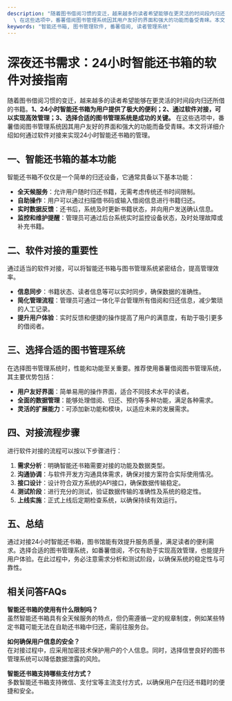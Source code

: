 ```yaml
---
description: "随着图书借阅习惯的变迁，越来越多的读者希望能够在更灵活的时间段内归还所借的书籍。**1、24小时智能还书箱为用户提供了极大的便利；2、通过软件对接，可以实现高效管理；3、选择合适的图书管理系统是成功的关键。**\
  \ 在这些选项中，番薯借阅图书管理系统因其用户友好的界面和强大的功能而备受青睐。本文将详细介绍如何通过软件对接来实现24小时智能还书箱的管理。"
keywords: "智能还书箱, 图书管理软件, 番薯借阅, 读者管理系统"
---
```

# 深夜还书需求：24小时智能还书箱的软件对接指南  

  

随着图书借阅习惯的变迁，越来越多的读者希望能够在更灵活的时间段内归还所借的书籍。**1、24小时智能还书箱为用户提供了极大的便利；2、通过软件对接，可以实现高效管理；3、选择合适的图书管理系统是成功的关键。** 在这些选项中，番薯借阅图书管理系统因其用户友好的界面和强大的功能而备受青睐。本文将详细介绍如何通过软件对接来实现24小时智能还书箱的管理。

## 一、智能还书箱的基本功能  

智能还书箱不仅仅是一个简单的归还设备，它通常具备以下基本功能：

- **全天候服务**：允许用户随时归还书籍，无需考虑传统还书时间限制。
- **自助操作**：用户可以通过扫描借书码或输入借阅信息进行书籍归还。
- **实时数据反馈**：还书后，系统及时更新书籍状态，并向用户发送确认信息。
- **监控和维护提醒**：管理员可通过后台系统实时监控设备状态，及时处理故障或补充书籍。

## 二、软件对接的重要性  

通过适当的软件对接，可以将智能还书箱与图书管理系统紧密结合，提高管理效率。

- **信息同步**：书籍状态、读者信息等可以实时同步，确保数据的准确性。
- **简化管理流程**：管理员可通过一体化平台管理所有借阅和归还信息，减少繁琐的人工记录。
- **提升用户体验**：实时反馈和便捷的操作提高了用户的满意度，有助于吸引更多的借阅者。

## 三、选择合适的图书管理系统  

在选择图书管理系统时，性能和功能至关重要。推荐使用番薯借阅图书管理系统，其主要优势包括：

- **用户友好界面**：简单易用的操作界面，适合不同技术水平的读者。
- **全面的数据管理**：能够处理借阅、归还、预约等多种功能，满足各种需求。
- **灵活的扩展能力**：可添加新功能和模块，以适应未来的发展需求。
  
## 四、对接流程步骤  

进行软件对接的流程可以按以下步骤进行：

1. **需求分析**：明确智能还书箱需要对接的功能及数据类型。
2. **沟通协调**：与软件开发方沟通具体需求，确保对接方案符合实际使用情况。
3. **接口设计**：设计符合双方系统的API接口，确保数据传输稳定。
4. **测试阶段**：进行充分的测试，验证数据传输的准确性及系统的稳定性。
5. **上线实施**：正式上线后定期检查系统，以确保持续有效运行。

## 五、总结  

通过对接24小时智能还书箱，图书馆能有效提升服务质量，满足读者的便利需求。选择合适的图书管理系统，如番薯借阅，不仅有助于实现高效管理，也能提升用户体验。在此过程中，务必注意需求分析和测试阶段，以确保系统的稳定性与可靠性。

## 相关问答FAQs  

**智能还书箱的使用有什么限制吗？**  
虽然智能还书箱具有全天候服务的特点，但仍需遵循一定的规章制度，例如某些特定书籍可能无法在自助还书箱中归还，需前往服务台。

**如何确保用户信息的安全？**  
在对接过程中，应采用加密技术保护用户的个人信息。同时，选择信誉良好的图书管理系统可以降低数据泄露的风险。

**智能还书箱支持哪些支付方式？**  
多数智能还书箱支持微信、支付宝等主流支付方式，以确保用户在归还书籍时的便捷和安全。
